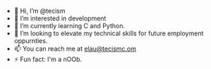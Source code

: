 - 👋 Hi, I’m @tecism
- 👀 I’m interested in development
- 🌱 I’m currently learning C and Python.
- 💞️ I’m looking to elevate my technical skills for future employment oppurnties.
- 📫 You can reach me at elau@tecismc.om
- ⚡ Fun fact: I'm a nOOb.

<!---
tecism/tecism is a ✨ special ✨ repository because its `README.md` (this file) appears on your GitHub profile.
You can click the Preview link to take a look at your changes.
--->
